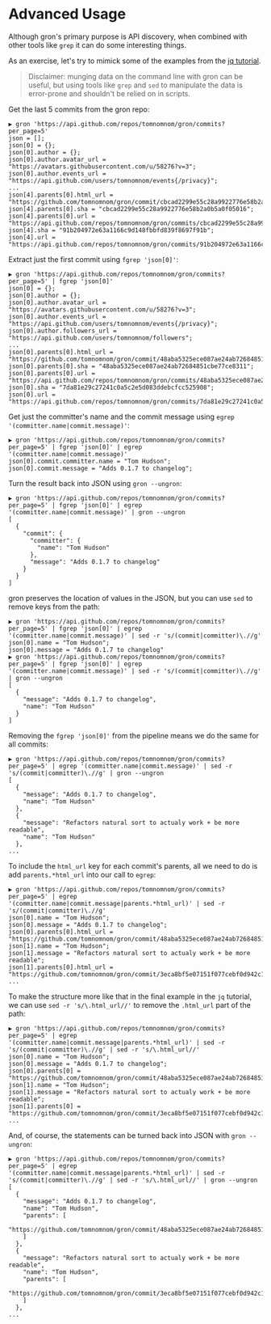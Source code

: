 # Advanced Usage

Although gron's primary purpose is API discovery, when combined with other tools like `grep` it can do some interesting things.

As an exercise, let's try to mimick some of the examples from the [jq tutorial](https://stedolan.github.io/jq/tutorial/).

> Disclaimer: munging data on the command line with gron can be useful, but using tools like `grep` and `sed` to manipulate the
> data is error-prone and shouldn't be relied on in scripts.

Get the last 5 commits from the gron repo:
```
▶ gron 'https://api.github.com/repos/tomnomnom/gron/commits?per_page=5'
json = [];
json[0] = {};
json[0].author = {};
json[0].author.avatar_url = "https://avatars.githubusercontent.com/u/58276?v=3";
json[0].author.events_url = "https://api.github.com/users/tomnomnom/events{/privacy}";
...
json[4].parents[0].html_url = "https://github.com/tomnomnom/gron/commit/cbcad2299e55c28a9922776e58b2a0b5a0f05016";
json[4].parents[0].sha = "cbcad2299e55c28a9922776e58b2a0b5a0f05016";
json[4].parents[0].url = "https://api.github.com/repos/tomnomnom/gron/commits/cbcad2299e55c28a9922776e58b2a0b5a0f05016";
json[4].sha = "91b204972e63a1166c9d148fbbfd839f8697f91b";
json[4].url = "https://api.github.com/repos/tomnomnom/gron/commits/91b204972e63a1166c9d148fbbfd839f8697f91b";
```

Extract just the first commit using `fgrep 'json[0]'`:
```
▶ gron 'https://api.github.com/repos/tomnomnom/gron/commits?per_page=5' | fgrep 'json[0]'
json[0] = {};
json[0].author = {};
json[0].author.avatar_url = "https://avatars.githubusercontent.com/u/58276?v=3";
json[0].author.events_url = "https://api.github.com/users/tomnomnom/events{/privacy}";
json[0].author.followers_url = "https://api.github.com/users/tomnomnom/followers";
...
json[0].parents[0].html_url = "https://github.com/tomnomnom/gron/commit/48aba5325ece087ae24ab72684851cbe77ce8311";
json[0].parents[0].sha = "48aba5325ece087ae24ab72684851cbe77ce8311";
json[0].parents[0].url = "https://api.github.com/repos/tomnomnom/gron/commits/48aba5325ece087ae24ab72684851cbe77ce8311";
json[0].sha = "7da81e29c27241c0a5c2e5d083ddebcfcc525908";
json[0].url = "https://api.github.com/repos/tomnomnom/gron/commits/7da81e29c27241c0a5c2e5d083ddebcfcc525908";
```

Get just the committer's name and the commit message using `egrep '(committer.name|commit.message)'`:
```
▶ gron 'https://api.github.com/repos/tomnomnom/gron/commits?per_page=5' | fgrep 'json[0]' | egrep '(committer.name|commit.message)'
json[0].commit.committer.name = "Tom Hudson";
json[0].commit.message = "Adds 0.1.7 to changelog";
```

Turn the result back into JSON using `gron --ungron`:
```
▶ gron 'https://api.github.com/repos/tomnomnom/gron/commits?per_page=5' | fgrep 'json[0]' | egrep '(committer.name|commit.message)' | gron --ungron
[
  {
    "commit": {
      "committer": {
        "name": "Tom Hudson"
      },
      "message": "Adds 0.1.7 to changelog"
    }
  }
]
```

gron preserves the location of values in the JSON, but you can use `sed` to remove keys from the path:
```
▶ gron 'https://api.github.com/repos/tomnomnom/gron/commits?per_page=5' | fgrep 'json[0]' | egrep '(committer.name|commit.message)' | sed -r 's/(commit|committer)\.//g'
json[0].name = "Tom Hudson";
json[0].message = "Adds 0.1.7 to changelog"
▶ gron 'https://api.github.com/repos/tomnomnom/gron/commits?per_page=5' | fgrep 'json[0]' | egrep '(committer.name|commit.message)' | sed -r 's/(commit|committer)\.//g' | gron --ungron
[
  {
    "message": "Adds 0.1.7 to changelog",
    "name": "Tom Hudson"
  }
]
```

Removing the `fgrep 'json[0]'` from the pipeline means we do the same for all commits:
```
▶ gron 'https://api.github.com/repos/tomnomnom/gron/commits?per_page=5' | egrep '(committer.name|commit.message)' | sed -r 's/(commit|committer)\.//g' | gron --ungron
[
  {
    "message": "Adds 0.1.7 to changelog",
    "name": "Tom Hudson"
  },
  {
    "message": "Refactors natural sort to actualy work + be more readable",
    "name": "Tom Hudson"
  },
...
```

To include the `html_url` key for each commit's parents, all we need to do is add `parents.*html_url` into our call to `egrep`:
```
▶ gron 'https://api.github.com/repos/tomnomnom/gron/commits?per_page=5' | egrep '(committer.name|commit.message|parents.*html_url)' | sed -r 's/(commit|committer)\.//g' 
json[0].name = "Tom Hudson";
json[0].message = "Adds 0.1.7 to changelog";
json[0].parents[0].html_url = "https://github.com/tomnomnom/gron/commit/48aba5325ece087ae24ab72684851cbe77ce8311";
json[1].name = "Tom Hudson";
json[1].message = "Refactors natural sort to actualy work + be more readable";
json[1].parents[0].html_url = "https://github.com/tomnomnom/gron/commit/3eca8bf5e07151f077cebf0d942c1fa8bc51e8f2";
...
```

To make the structure more like that in the final example in the `jq` tutorial, we can use `sed -r 's/\.html_url//'` to remove the `.html_url` part of the path:
```
▶ gron 'https://api.github.com/repos/tomnomnom/gron/commits?per_page=5' | egrep '(committer.name|commit.message|parents.*html_url)' | sed -r 's/(commit|committer)\.//g' | sed -r 's/\.html_url//'
json[0].name = "Tom Hudson";
json[0].message = "Adds 0.1.7 to changelog";
json[0].parents[0] = "https://github.com/tomnomnom/gron/commit/48aba5325ece087ae24ab72684851cbe77ce8311";
json[1].name = "Tom Hudson";
json[1].message = "Refactors natural sort to actualy work + be more readable";
json[1].parents[0] = "https://github.com/tomnomnom/gron/commit/3eca8bf5e07151f077cebf0d942c1fa8bc51e8f2";
...
```

And, of course, the statements can be turned back into JSON with `gron --ungron`:
```
▶ gron 'https://api.github.com/repos/tomnomnom/gron/commits?per_page=5' | egrep '(committer.name|commit.message|parents.*html_url)' | sed -r 's/(commit|committer)\.//g' | sed -r 's/\.html_url//' | gron --ungron
[
  {
    "message": "Adds 0.1.7 to changelog",
    "name": "Tom Hudson",
    "parents": [
      "https://github.com/tomnomnom/gron/commit/48aba5325ece087ae24ab72684851cbe77ce8311"
    ]
  },
  {
    "message": "Refactors natural sort to actualy work + be more readable",
    "name": "Tom Hudson",
    "parents": [
      "https://github.com/tomnomnom/gron/commit/3eca8bf5e07151f077cebf0d942c1fa8bc51e8f2"
    ]
  },
...
```
